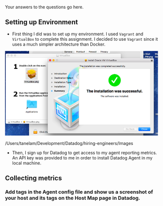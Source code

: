 Your answers to the questions go here.

## Setting up Environment

- First thing I did was to set up my environment. I used `Vagrant` and `VirtualBox` to complete this assignment. I decided to use `Vagrant` since it uses a much simpler architecture than Docker.

![alt text](./images/VirtualBox-Installed.jpg)

/Users/tanelam/Development/Datadog/hiring-engineers/Images
- Then, I sign up for Datadog to get access to my agent reporting metrics. An API key was provided to me in order to install Datadog Agent in my local machine.

<!-- Datadog-Agent-Install picture here -->

## Collecting metrics

### Add tags in the Agent config file and show us a screenshot of your host and its tags on the Host Map page in Datadog.

<!-- System Metrics and Tags picture here -->
